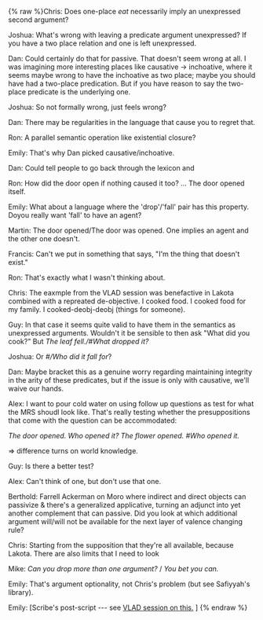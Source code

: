 {% raw %}Chris: Does one-place *eat* necessarily imply an unexpressed second
argument?

Joshua: What's wrong with leaving a predicate argument unexpressed? If
you have a two place relation and one is left unexpressed.

Dan: Could certainly do that for passive. That doesn't seem wrong at
all. I was imagining more interesting places like causative -&gt;
inchoative, where it seems maybe wrong to have the inchoative as two
place; maybe you should have had a two-place predication. But if you
have reason to say the two-place predicate is the underlying one.

Joshua: So not formally wrong, just feels wrong?

Dan: There may be regularities in the language that cause you to regret
that.

Ron: A parallel semantic operation like existential closure?

Emily: That's why Dan picked causative/inchoative.

Dan: Could tell people to go back through the lexicon and

Ron: How did the door open if nothing caused it too? ... The door opened
itself.

Emily: What about a language where the 'drop'/'fall' pair has this
property. Doyou really want 'fall' to have an agent?

Martin: The door opened/The door was opened. One implies an agent and
the other one doesn't.

Francis: Can't we put in something that says, "I'm the thing that
doesn't exist."

Ron: That's exactly what I wasn't thinking about.

Chris: The eaxmple from the VLAD session was benefactive in Lakota
combined with a repreated de-objective. I cooked food. I cooked food for
my family. I cooked-deobj-deobj (things for someone).

Guy: In that case it seems quite valid to have them in the semantics as
unexpressed arguments. Wouldn't it be sensible to then ask "What did you
cook?" But *The leaf fell./\#What dropped it?*

Joshua: Or *\#/Who did it fall for*?

Dan: Maybe bracket this as a genuine worry regarding maintaining
integrity in the arity of these predicates, but if the issue is only
with causative, we'll waive our hands.

Alex: I want to pour cold water on using follow up questions as test for
what the MRS shoudl look like. That's really testing whether the
presuppositions that come with the question can be accommodated:

*The door opened. Who opened it?* *The flower opened. \#Who opened it.*

=&gt; difference turns on world knowledge.

Guy: Is there a better test?

Alex: Can't think of one, but don't use that one.

Berthold: Farrell Ackerman on Moro where indirect and direct objects can
passivize & there's a generalized applicative, turning an adjunct into
yet another complement that can passive. Did you look at which
additional argument will/will not be available for the next layer of
valence changing rule?

Chris: Starting from the supposition that they're all available, because
Lakota. There are also limits that I need to look

Mike: *Can you drop more than one argument?* / *You bet you can.*

Emily: That's argument optionality, not Chris's problem (but see
Safiyyah's library).

Emily: \[Scribe's post-script --- see [VLAD session on
this.](LADValenceChange) \]
<update date omitted for speed>{% endraw %}